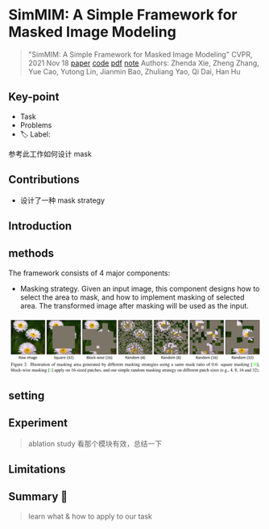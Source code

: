 # SimMIM: A Simple Framework for Masked Image Modeling

> "SimMIM: A Simple Framework for Masked Image Modeling" CVPR, 2021 Nov 18
> [paper](http://arxiv.org/abs/2111.09886v2) [code](https://github.com/microsoft/SimMIM) [pdf](./2021_11_CVPR_SimMIM--A-Simple-Framework-for-Masked-Image-Modeling.pdf) [note](./2021_11_CVPR_SimMIM--A-Simple-Framework-for-Masked-Image-Modeling_Note.md)
> Authors: Zhenda Xie, Zheng Zhang, Yue Cao, Yutong Lin, Jianmin Bao, Zhuliang Yao, Qi Dai, Han Hu

## Key-point

- Task
- Problems
- :label: Label:

参考此工作如何设计 mask



## Contributions

- 设计了一种 mask strategy



## Introduction

## methods

The framework consists of 4 major components:

- Masking strategy. Given an input image, this component designs how to select the area to mask, and how to implement masking of selected area. The transformed image after masking will be used as the input.

![fig2.png](docs/2021_11_CVPR_SimMIM--A-Simple-Framework-for-Masked-Image-Modeling_Note/fig2.png)



## setting

## Experiment

> ablation study 看那个模块有效，总结一下

## Limitations

## Summary :star2:

> learn what & how to apply to our task

